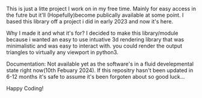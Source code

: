 
 
 This is just a litte project I work on 
 in my free time. Mainly for easy access 
 in the futre but it'll (Hopefully)become 
 publically available at some point. I 
 based this library off a project i did 
 in early 2023 and now it's here. 
 
 Why I made it and what it's for? 
 I decided to make this library/module 
 because i wanted an easy to use 
 intuative 3d rendering library that
 was minimalistic and was easy to 
 interact with. you could render the
 output triangles to virtually any 
 viewport in python3.

 Documentation:
 Not available yet as the software's
 in a fluid develepmental state right
 now(10th Febuary 2024). If this
 repositry hasn't been updated in 6-12 
 months it's safe to assume it's been
 forgoten about so good luck...

 Happy Coding! 